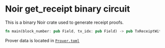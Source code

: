 # Noir get_receipt binary circuit

This is a binary Noir crate used to generate receipt proofs.

```rust
fn main(block_number: pub Field, tx_idx: pub Field) -> pub TxReceiptWithinBlock<...>
```

Prover data is located in [`Prover.toml`](Prover.toml)
